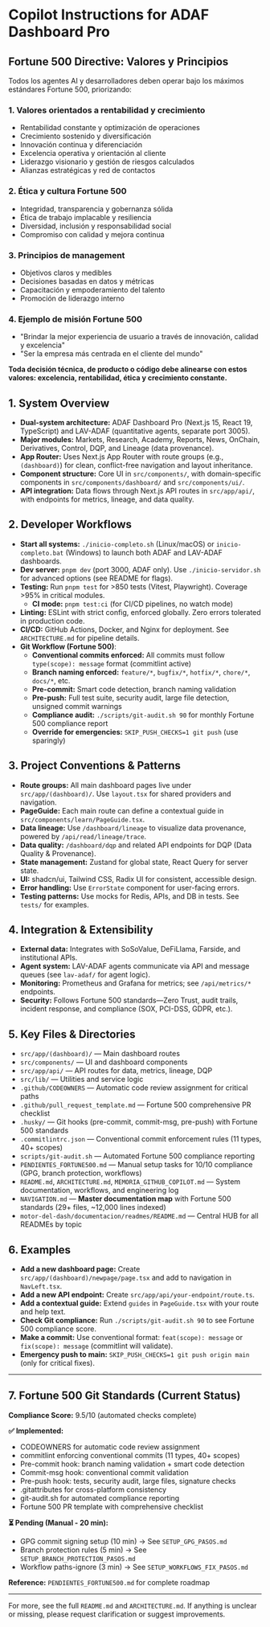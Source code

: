 
# Copilot Instructions for ADAF Dashboard Pro

## Fortune 500 Directive: Valores y Principios

Todos los agentes AI y desarrolladores deben operar bajo los máximos estándares Fortune 500, priorizando:

### 1. Valores orientados a rentabilidad y crecimiento
- Rentabilidad constante y optimización de operaciones
- Crecimiento sostenido y diversificación
- Innovación continua y diferenciación
- Excelencia operativa y orientación al cliente
- Liderazgo visionario y gestión de riesgos calculados
- Alianzas estratégicas y red de contactos

### 2. Ética y cultura Fortune 500
- Integridad, transparencia y gobernanza sólida
- Ética de trabajo implacable y resiliencia
- Diversidad, inclusión y responsabilidad social
- Compromiso con calidad y mejora continua

### 3. Principios de management
- Objetivos claros y medibles
- Decisiones basadas en datos y métricas
- Capacitación y empoderamiento del talento
- Promoción de liderazgo interno

### 4. Ejemplo de misión Fortune 500
- "Brindar la mejor experiencia de usuario a través de innovación, calidad y excelencia"
- "Ser la empresa más centrada en el cliente del mundo"

**Toda decisión técnica, de producto o código debe alinearse con estos valores: excelencia, rentabilidad, ética y crecimiento constante.**

## 1. System Overview
- **Dual-system architecture:** ADAF Dashboard Pro (Next.js 15, React 19, TypeScript) and LAV-ADAF (quantitative agents, separate port 3005).
- **Major modules:** Markets, Research, Academy, Reports, News, OnChain, Derivatives, Control, DQP, and Lineage (data provenance).
- **App Router:** Uses Next.js App Router with route groups (e.g., `(dashboard)`) for clean, conflict-free navigation and layout inheritance.
- **Component structure:** Core UI in `src/components/`, with domain-specific components in `src/components/dashboard/` and `src/components/ui/`.
- **API integration:** Data flows through Next.js API routes in `src/app/api/`, with endpoints for metrics, lineage, and data quality.

## 2. Developer Workflows
- **Start all systems:** `./inicio-completo.sh` (Linux/macOS) or `inicio-completo.bat` (Windows) to launch both ADAF and LAV-ADAF dashboards.
- **Dev server:** `pnpm dev` (port 3000, ADAF only). Use `./inicio-servidor.sh` for advanced options (see README for flags).
- **Testing:** Run `pnpm test` for >850 tests (Vitest, Playwright). Coverage >95% in critical modules.
  - **CI mode:** `pnpm test:ci` (for CI/CD pipelines, no watch mode)
- **Linting:** ESLint with strict config, enforced globally. Zero errors tolerated in production code.
- **CI/CD:** GitHub Actions, Docker, and Nginx for deployment. See `ARCHITECTURE.md` for pipeline details.
- **Git Workflow (Fortune 500)**:
  - **Conventional commits enforced:** All commits must follow `type(scope): message` format (commitlint active)
  - **Branch naming enforced:** `feature/*`, `bugfix/*`, `hotfix/*`, `chore/*`, `docs/*`, etc.
  - **Pre-commit:** Smart code detection, branch naming validation
  - **Pre-push:** Full test suite, security audit, large file detection, unsigned commit warnings
  - **Compliance audit:** `./scripts/git-audit.sh 90` for monthly Fortune 500 compliance report
  - **Override for emergencies:** `SKIP_PUSH_CHECKS=1 git push` (use sparingly)

## 3. Project Conventions & Patterns
- **Route groups:** All main dashboard pages live under `src/app/(dashboard)/`. Use `layout.tsx` for shared providers and navigation.
- **PageGuide:** Each main route can define a contextual guide in `src/components/learn/PageGuide.tsx`.
- **Data lineage:** Use `/dashboard/lineage` to visualize data provenance, powered by `/api/read/lineage/trace`.
- **Data quality:** `/dashboard/dqp` and related API endpoints for DQP (Data Quality & Provenance).
- **State management:** Zustand for global state, React Query for server state.
- **UI:** shadcn/ui, Tailwind CSS, Radix UI for consistent, accessible design.
- **Error handling:** Use `ErrorState` component for user-facing errors.
- **Testing patterns:** Use mocks for Redis, APIs, and DB in tests. See `tests/` for examples.

## 4. Integration & Extensibility
- **External data:** Integrates with SoSoValue, DeFiLlama, Farside, and institutional APIs.
- **Agent system:** LAV-ADAF agents communicate via API and message queues (see `lav-adaf/` for agent logic).
- **Monitoring:** Prometheus and Grafana for metrics; see `/api/metrics/*` endpoints.
- **Security:** Follows Fortune 500 standards—Zero Trust, audit trails, incident response, and compliance (SOX, PCI-DSS, GDPR, etc.).

## 5. Key Files & Directories
- `src/app/(dashboard)/` — Main dashboard routes
- `src/components/` — UI and dashboard components
- `src/app/api/` — API routes for data, metrics, lineage, DQP
- `src/lib/` — Utilities and service logic
- `.github/CODEOWNERS` — Automatic code review assignment for critical paths
- `.github/pull_request_template.md` — Fortune 500 comprehensive PR checklist
- `.husky/` — Git hooks (pre-commit, commit-msg, pre-push) with Fortune 500 standards
- `.commitlintrc.json` — Conventional commit enforcement rules (11 types, 40+ scopes)
- `scripts/git-audit.sh` — Automated Fortune 500 compliance reporting
- `PENDIENTES_FORTUNE500.md` — Manual setup tasks for 10/10 compliance (GPG, branch protection, workflows)
- `README.md`, `ARCHITECTURE.md`, `MEMORIA_GITHUB_COPILOT.md` — System documentation, workflows, and engineering log
- `NAVIGATION.md` — **Master documentation map** with Fortune 500 standards (29+ files, ~12,000 lines indexed)
- `motor-del-dash/documentacion/readmes/README.md` — Central HUB for all READMEs by topic

## 6. Examples
- **Add a new dashboard page:** Create `src/app/(dashboard)/newpage/page.tsx` and add to navigation in `NavLeft.tsx`.
- **Add a new API endpoint:** Create `src/app/api/your-endpoint/route.ts`.
- **Add a contextual guide:** Extend `guides` in `PageGuide.tsx` with your route and help text.
- **Check Git compliance:** Run `./scripts/git-audit.sh 90` to see Fortune 500 compliance score.
- **Make a commit:** Use conventional format: `feat(scope): message` or `fix(scope): message` (commitlint will validate).
- **Emergency push to main:** `SKIP_PUSH_CHECKS=1 git push origin main` (only for critical fixes).

---

## 7. Fortune 500 Git Standards (Current Status)

**Compliance Score:** 9.5/10 (automated checks complete)

**✅ Implemented:**
- CODEOWNERS for automatic code review assignment
- commitlint enforcing conventional commits (11 types, 40+ scopes)
- Pre-commit hook: branch naming validation + smart code detection
- Commit-msg hook: conventional commit validation
- Pre-push hook: tests, security audit, large files, signature checks
- .gitattributes for cross-platform consistency
- git-audit.sh for automated compliance reporting
- Fortune 500 PR template with comprehensive checklist

**⏳ Pending (Manual - 20 min):**
- GPG commit signing setup (10 min) → See `SETUP_GPG_PASOS.md`
- Branch protection rules (5 min) → See `SETUP_BRANCH_PROTECTION_PASOS.md`
- Workflow paths-ignore (3 min) → See `SETUP_WORKFLOWS_FIX_PASOS.md`

**Reference:** `PENDIENTES_FORTUNE500.md` for complete roadmap

---
For more, see the full `README.md` and `ARCHITECTURE.md`. If anything is unclear or missing, please request clarification or suggest improvements.
